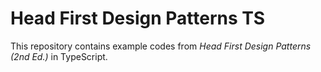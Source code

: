 # Head First Design Patterns TS

This repository contains example codes from _Head First Design Patterns (2nd Ed.)_ in TypeScript.
